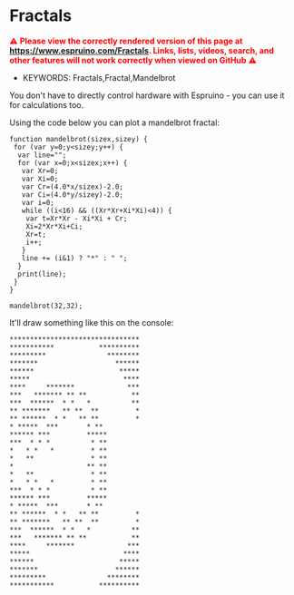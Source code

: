 <!--- Copyright (c) 2013 Gordon Williams, Pur3 Ltd. See the file LICENSE for copying permission. -->
Fractals
========

<span style="color:red">:warning: **Please view the correctly rendered version of this page at https://www.espruino.com/Fractals. Links, lists, videos, search, and other features will not work correctly when viewed on GitHub** :warning:</span>

* KEYWORDS: Fractals,Fractal,Mandelbrot

You don't have to directly control hardware with Espruino - you can use it for calculations too.

Using the code below you can plot a mandelbrot fractal:

```
function mandelbrot(sizex,sizey) {
 for (var y=0;y<sizey;y++) {
  var line="";
  for (var x=0;x<sizex;x++) {
   var Xr=0;
   var Xi=0;
   var Cr=(4.0*x/sizex)-2.0;
   var Ci=(4.0*y/sizey)-2.0;
   var i=0;
   while ((i<16) && ((Xr*Xr+Xi*Xi)<4)) {
    var t=Xr*Xr - Xi*Xi + Cr;
    Xi=2*Xr*Xi+Ci;
    Xr=t;
    i++;
   }
   line += (i&1) ? "*" : " ";
  }
  print(line);
 }
}

mandelbrot(32,32);
```

It'll draw something like this on the console:

```
********************************
***********           **********
*********               ********
*******                   ******
******                     *****
*****                       ****
****     *******             ***
***   ******* ** **           **
***  ******  * *   *          **
** *******   ** **  **         *
** ******  * *   ** **         *
* *****  ***       * **         
****** ***         *****        
***  * * *          * **        
*   * *   *         * **        
*   **              * **        
*                  ** **        
*   **              * **        
*   * *   *         * **        
***  * * *          * **        
****** ***         *****        
* *****  ***       * **         
** ******  * *   ** **         *
** *******   ** **  **         *
***  ******  * *   *          **
***   ******* ** **           **
****     *******             ***
*****                       ****
******                     *****
*******                   ******
*********               ********
***********           **********
```
